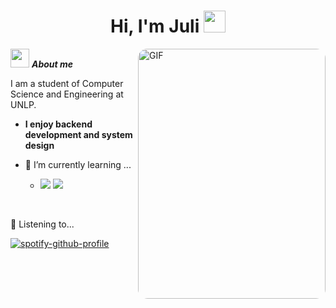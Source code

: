 <h1 align="center">Hi, I'm Juli <img src="https://media.giphy.com/media/hvRJCLFzcasrR4ia7z/giphy.gif" width="35"></h1>
<img align="right" alt="GIF" src="https://media4.giphy.com/media/v1.Y2lkPTc5MGI3NjExcTY2bnI2NmtjZDBvY2RhcTgzNDBjcDFlY3RpOWVmbWw3bTV6azZ1NyZlcD12MV9pbnRlcm5hbF9naWZfYnlfaWQmY3Q9Zw/gwjociZExlDqAJWXgO/giphy.gif" width="300" height="400" style="object-fit: cover; border-radius: 15px;" />

<img src="https://media.giphy.com/media/ObNTw8Uzwy6KQ/giphy.gif" width="30px">&nbsp;***About me***

I am a student of Computer Science and Engineering at UNLP. 
* **I enjoy backend development and system design**
- 🌱 I’m currently learning ...
  
  - <img src="https://img.shields.io/badge/django-%23092E20.svg?style=for-the-badge&logo=django&logoColor=white"> <img src="https://img.shields.io/badge/python-3670A0?style=for-the-badge&logo=python&logoColor=ffdd54">

&nbsp;

🎵 Listening to...

[![spotify-github-profile](https://spotify-github-profile.kittinanx.com/api/view?uid=31h6ivhnouzehxpfjtuchwjkp3rq&cover_image=true&theme=novatorem&show_offline=false&background_color=030303&interchange=true&bar_color=a34bc3&bar_color_cover=false)](https://spotify-github-profile.kittinanx.com/api/view?uid=31h6ivhnouzehxpfjtuchwjkp3rq&redirect=true)
